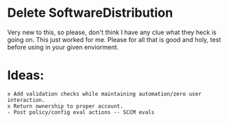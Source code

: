 # Delete SoftwareDistribution

Very new to this, so please, don't think I have any clue what they heck is going on. This just worked for me. 
Please for all that is good and holy, test before using in your given enviorment. 

# Ideas:
    x Add validation checks while maintaining automation/zero user interaction.
    x Return ownership to proper account.
    - Post policy/config eval actions -- SCCM evals
